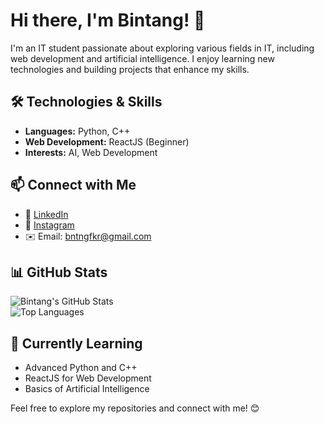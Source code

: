 # Hi there, I'm Bintang! 👋  

I'm an IT student passionate about exploring various fields in IT, including web development and artificial intelligence. I enjoy learning new technologies and building projects that enhance my skills.  

## 🛠️ Technologies & Skills  
- **Languages:** Python, C++  
- **Web Development:** ReactJS (Beginner)  
- **Interests:** AI, Web Development  

## 📫 Connect with Me  
- 🔗 [LinkedIn](https://www.linkedin.com/in/bintang-fikri-fauzan-2436751b0)  
- 📸 [Instagram](https://www.instagram.com/bintangfikrif/)  
- ✉️ Email: bntngfkr@gmail.com  

## 📊 GitHub Stats  
![Bintang's GitHub Stats](https://github-readme-stats.vercel.app/api?username=your-github-username&show_icons=true&theme=radical)  
![Top Languages](https://github-readme-stats.vercel.app/api/top-langs/?username=your-github-username&layout=compact&theme=radical)  

## 🚀 Currently Learning  
- Advanced Python and C++  
- ReactJS for Web Development  
- Basics of Artificial Intelligence  

Feel free to explore my repositories and connect with me! 😊  
